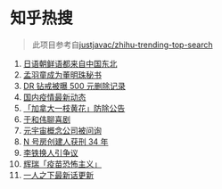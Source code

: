 # 知乎热搜

> 此项目参考自[justjavac/zhihu-trending-top-search](https://github.com/justjavac/zhihu-trending-top-search/blob/main/utils.ts)

<!-- BEGIN -->
  <!-- 最后更新时间:Fri Nov 12 2021 13:17:52 GMT+0000 (Coordinated Universal Time) -->
  1. [日语朝鲜语都来自中国东北](https://www.zhihu.com/search?q=中国东北)
1. [孟羽童成为董明珠秘书](https://www.zhihu.com/search?q=孟羽童)
1. [DR 钻戒被曝 500 元删除记录](https://www.zhihu.com/search?q=dr钻戒)
1. [国内疫情最新动态](https://www.zhihu.com/search?q=疫情)
1. [「加拿大一枝黄花」防除公告](https://www.zhihu.com/search?q=加拿大一枝黄花)
1. [于和伟聊喜剧](https://www.zhihu.com/search?q=一年一度喜剧大赛)
1. [元宇宙概念公司被问询](https://www.zhihu.com/search?q=元宇宙)
1. [N 号房创建人获刑 34 年](https://www.zhihu.com/search?q=n号房)
1. [李铁换人引争议](https://www.zhihu.com/search?q=李铁)
1. [辉瑞「疫苗恐怖主义」](https://www.zhihu.com/search?q=辉瑞)
1. [一人之下最新话更新](https://www.zhihu.com/search?q=一人之下)
  <!-- END -->